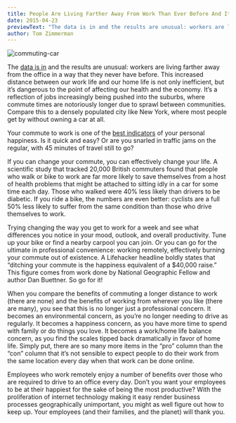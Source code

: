 ```yaml
---
title: People Are Living Farther Away From Work Than Ever Before And It's Killing Us
date: 2015-04-23
previewText: "The data is in and the results are unusual: workers are living farther away from the office in a way that they never have before. This increased distance between our work life and our home life is not only inefficient, but it’s dangerous to the point of affecting our health and the economy. It’s a reflection of jobs increasingly being pushed into the suburbs, where commute times are notoriously longer due to sprawl between communities. Compare this to a densely populated city like New York, where most people get by without owning a car at all."
author: Tom Zimmerman
---
```


![commuting-car](commuting-car.webp)

The [data is in](http://www.brookings.edu/research/reports2/2015/03/24-people-jobs-distance-metropolitan-areas-kneebone-holmes) and the results are unusual: workers are living farther away from the office in a way that they never have before. This increased distance between our work life and our home life is not only inefficient, but it’s dangerous to the point of affecting our health and the economy. It’s a reflection of jobs increasingly being pushed into the suburbs, where commute times are notoriously longer due to sprawl between communities. Compare this to a densely populated city like New York, where most people get by without owning a car at all.

Your commute to work is one of the [best indicators](http://www.forbes.com/sites/amymorin/2014/12/07/want-to-be-happier-change-your-commute-or-change-your-attitude/) of your personal happiness. Is it quick and easy? Or are you snarled in traffic jams on the regular, with 45 minutes of travel still to go?

If you can change your commute, you can effectively change your life. A scientific study that tracked 20,000 British commuters found that people who walk or bike to work are far more likely to save themselves from a host of health problems that might be attached to sitting idly in a car for some time each day. Those who walked were 40% less likely than drivers to be diabetic. If you ride a bike, the numbers are even better: cyclists are a full 50% less likely to suffer from the same condition than those who drive themselves to work.

Trying changing the way you get to work for a week and see what differences you notice in your mood, outlook, and overall productivity. Tune up your bike or find a nearby carpool you can join. Or you can go for the ultimate in professional convenience: working remotely, effectively burning your commute out of existence. A Lifehacker headline boldly states that “ditching your commute is the happiness equivalent of a $40,000 raise.” This figure comes from work done by National Geographic Fellow and author Dan Buettner. So go for it!

When you compare the benefits of commuting a longer distance to work (there are none) and the benefits of working from wherever you like (there are many), you see that this is no longer just a professional concern. It becomes an environmental concern, as you’re no longer needing to drive as regularly. It becomes a happiness concern, as you have more time to spend with family or do things you love. It becomes a work/home life balance concern, as you find the scales tipped back dramatically in favor of home life. Simply put, there are so many more items in the “pro” column than the “con” column that it’s not sensible to expect people to do their work from the same location every day when that work can be done online.

Employees who work remotely enjoy a number of benefits over those who are required to drive to an office every day. Don’t you want your employees to be at their happiest for the sake of being the most productive? With the proliferation of internet technology making it easy render business processes geographically unimportant, you might as well figure out how to keep up. Your employees (and their families, and the planet) will thank you.